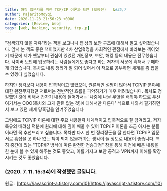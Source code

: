 ```yaml
---
title: 해킹 입문자를 위한 TCP/IP 이론과 보안 (오동진)	&#35;7
author: PajaritoMoyqi
date: 2020-11-23 21:56:23 +0900
categories: [Review, Web]
tags: [web, hacking, security, tcp-ip]
---
```


"검색되지 않을 자유"라는 책을 보고나니 웹 상의 보안 구조에 대해서 알고 싶어졌습니다. 앞서 본 책도 좋은 책이었지만 4차 산업혁명을 사회적인 관점에서 바라보는 책이었기 때문에 제가 옛날부터 관심이 있었던 개인정보, 보안, 해킹 등의 내용은 전무했습니다. 사이버 보안에 입문하려는 사람들에게도 좋다고 하는 저자의 서문에 혹해서 구매하게 되었습니다. 목차도 내용 정리가 잘 되어 있어서 이 책으로 공부하면 체계를 좀 잡을 수 있겠다 싶었습니다.

하지만 생각보다 내용이 압축적이고 많았으며, 원론적인 설명이 많아서 TCP/IP 분야에 대한 완전무지했던 저로써는 전반적인 흐름을 파악하기가 매우 어려웠습니다. 목차도 정갈했던 것에 비해서 갑자기 내용에 들어가서는 '나중에 나올 무엇을 배워야 하므로 우선 여기서는 OOO(목차와 크게 관련 없는 것)에 대해서만 다룬다' 식으로 나와서 필기하면서 보고 있던 제게 당혹감을 안겨주었습니다.

그럼에도 TCP/IP 이론에 대한 주요 내용들이 체계적이고 압축적으로 잘 담겨있고, 저자 특유의 배려심 덕분에 원리에 대해 깊이 배울 수 있어 TCP/IP 이론을 조금 아시는 분들이라면 꼭 추천드리고 싶습니다. 목차만 다시 한 번 정리정돈을 잘 한다면 TCP/IP 입문서로 흠잡을 곳 하나 없는 책이 되지 않을까 하는 생각이 들 정도로 내용이 좋습니다. 특히 중간에 있는 "TCP/IP 방식에 따른 완전한 전송과정" 장을 통해 이전에 배운 내용을 한 눈에 볼 수 있게 해주는 것도 좋았고, 이를 가지고 보안 공격과 VPN까지 이해를 확장시키는 것도 좋았습니다.

### (2020. 7. 11. 15:34)에 작성했던 글입니다.

원글 : [https://javascript-a.tistory.com/10](https://javascript-a.tistory.com/10)